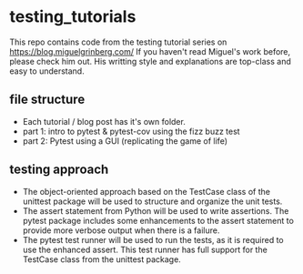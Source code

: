 # testing_tutorials
This repo contains code from the testing tutorial series on https://blog.miguelgrinberg.com/ 
If you haven't read Miguel's work before, please check him out. His writting style and explanations are top-class and easy to understand.

## file structure
- Each tutorial / blog post has it's own folder.
- part 1: intro to pytest & pytest-cov using the fizz buzz test
- part 2: Pytest using a GUI (replicating the game of life)


## testing approach
- The object-oriented approach based on the TestCase class of the unittest package will be used to structure and organize the unit tests.
- The assert statement from Python will be used to write assertions. The pytest package includes some enhancements to the assert statement to provide more verbose output when there is a failure.
- The pytest test runner will be used to run the tests, as it is required to use the enhanced assert. This test runner has full support for the TestCase class from the unittest package.
